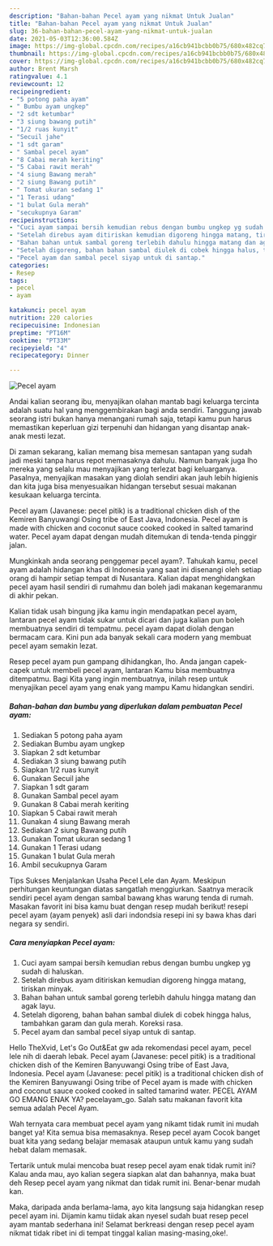 ```yaml
---
description: "Bahan-bahan Pecel ayam yang nikmat Untuk Jualan"
title: "Bahan-bahan Pecel ayam yang nikmat Untuk Jualan"
slug: 36-bahan-bahan-pecel-ayam-yang-nikmat-untuk-jualan
date: 2021-05-03T12:36:00.584Z
image: https://img-global.cpcdn.com/recipes/a16cb941bcbb0b75/680x482cq70/pecel-ayam-foto-resep-utama.jpg
thumbnail: https://img-global.cpcdn.com/recipes/a16cb941bcbb0b75/680x482cq70/pecel-ayam-foto-resep-utama.jpg
cover: https://img-global.cpcdn.com/recipes/a16cb941bcbb0b75/680x482cq70/pecel-ayam-foto-resep-utama.jpg
author: Brent Marsh
ratingvalue: 4.1
reviewcount: 12
recipeingredient:
- "5 potong paha ayam"
- " Bumbu ayam ungkep"
- "2 sdt ketumbar"
- "3 siung bawang putih"
- "1/2 ruas kunyit"
- "Secuil jahe"
- "1 sdt garam"
- " Sambal pecel ayam"
- "8 Cabai merah keriting"
- "5 Cabai rawit merah"
- "4 siung Bawang merah"
- "2 siung Bawang putih"
- " Tomat ukuran sedang 1"
- "1 Terasi udang"
- "1 bulat Gula merah"
- "secukupnya Garam"
recipeinstructions:
- "Cuci ayam sampai bersih kemudian rebus dengan bumbu ungkep yg sudah di haluskan."
- "Setelah direbus ayam ditiriskan kemudian digoreng hingga matang, tiriskan minyak."
- "Bahan bahan untuk sambal goreng terlebih dahulu hingga matang dan agak layu."
- "Setelah digoreng, bahan bahan sambal diulek di cobek hingga halus, tambahkan garam dan gula merah. Koreksi rasa."
- "Pecel ayam dan sambal pecel siyap untuk di santap."
categories:
- Resep
tags:
- pecel
- ayam

katakunci: pecel ayam 
nutrition: 220 calories
recipecuisine: Indonesian
preptime: "PT16M"
cooktime: "PT33M"
recipeyield: "4"
recipecategory: Dinner

---
```



![Pecel ayam](https://img-global.cpcdn.com/recipes/a16cb941bcbb0b75/680x482cq70/pecel-ayam-foto-resep-utama.jpg)

Andai kalian seorang ibu, menyajikan olahan mantab bagi keluarga tercinta adalah suatu hal yang menggembirakan bagi anda sendiri. Tanggung jawab seorang istri bukan hanya menangani rumah saja, tetapi kamu pun harus memastikan keperluan gizi terpenuhi dan hidangan yang disantap anak-anak mesti lezat.

Di zaman  sekarang, kalian memang bisa memesan santapan yang sudah jadi meski tanpa harus repot memasaknya dahulu. Namun banyak juga lho mereka yang selalu mau menyajikan yang terlezat bagi keluarganya. Pasalnya, menyajikan masakan yang diolah sendiri akan jauh lebih higienis dan kita juga bisa menyesuaikan hidangan tersebut sesuai makanan kesukaan keluarga tercinta. 

Pecel ayam (Javanese: pecel pitik) is a traditional chicken dish of the Kemiren Banyuwangi Osing tribe of East Java, Indonesia. Pecel ayam is made with chicken and coconut sauce cooked cooked in salted tamarind water. Pecel ayam dapat dengan mudah ditemukan di tenda-tenda pinggir jalan.

Mungkinkah anda seorang penggemar pecel ayam?. Tahukah kamu, pecel ayam adalah hidangan khas di Indonesia yang saat ini disenangi oleh setiap orang di hampir setiap tempat di Nusantara. Kalian dapat menghidangkan pecel ayam hasil sendiri di rumahmu dan boleh jadi makanan kegemaranmu di akhir pekan.

Kalian tidak usah bingung jika kamu ingin mendapatkan pecel ayam, lantaran pecel ayam tidak sukar untuk dicari dan juga kalian pun boleh membuatnya sendiri di tempatmu. pecel ayam dapat diolah dengan bermacam cara. Kini pun ada banyak sekali cara modern yang membuat pecel ayam semakin lezat.

Resep pecel ayam pun gampang dihidangkan, lho. Anda jangan capek-capek untuk membeli pecel ayam, lantaran Kamu bisa membuatnya ditempatmu. Bagi Kita yang ingin membuatnya, inilah resep untuk menyajikan pecel ayam yang enak yang mampu Kamu hidangkan sendiri.

<!--inarticleads1-->

##### Bahan-bahan dan bumbu yang diperlukan dalam pembuatan Pecel ayam:

1. Sediakan 5 potong paha ayam
1. Sediakan  Bumbu ayam ungkep
1. Siapkan 2 sdt ketumbar
1. Sediakan 3 siung bawang putih
1. Siapkan 1/2 ruas kunyit
1. Gunakan Secuil jahe
1. Siapkan 1 sdt garam
1. Gunakan  Sambal pecel ayam
1. Gunakan 8 Cabai merah keriting
1. Siapkan 5 Cabai rawit merah
1. Gunakan 4 siung Bawang merah
1. Sediakan 2 siung Bawang putih
1. Gunakan  Tomat ukuran sedang 1
1. Gunakan 1 Terasi udang
1. Gunakan 1 bulat Gula merah
1. Ambil secukupnya Garam


Tips Sukses Menjalankan Usaha Pecel Lele dan Ayam. Meskipun perhitungan keuntungan diatas sangatlah menggiurkan. Saatnya meracik sendiri pecel ayam dengan sambal bawang khas warung tenda di rumah. Masakan favorit ini bisa kamu buat dengan resep mudah berikut! resepi pecel ayam (ayam penyek) asli dari indondsia resepi ini sy bawa khas dari negara sy sendiri. 

<!--inarticleads2-->

##### Cara menyiapkan Pecel ayam:

1. Cuci ayam sampai bersih kemudian rebus dengan bumbu ungkep yg sudah di haluskan.
1. Setelah direbus ayam ditiriskan kemudian digoreng hingga matang, tiriskan minyak.
1. Bahan bahan untuk sambal goreng terlebih dahulu hingga matang dan agak layu.
1. Setelah digoreng, bahan bahan sambal diulek di cobek hingga halus, tambahkan garam dan gula merah. Koreksi rasa.
1. Pecel ayam dan sambal pecel siyap untuk di santap.


Hello TheXvid, Let&#39;s Go Out&amp;Eat gw ada rekomendasi pecel ayam, pecel lele nih di daerah lebak. Pecel ayam (Javanese: pecel pitik) is a traditional chicken dish of the Kemiren Banyuwangi Osing tribe of East Java, Indonesia. Pecel ayam (Javanese: pecel pitik) is a traditional chicken dish of the Kemiren Banyuwangi Osing tribe of Pecel ayam is made with chicken and coconut sauce cooked cooked in salted tamarind water. PECEL AYAM GO EMANG ENAK YA? pecelayam_go. Salah satu makanan favorit kita semua adalah Pecel Ayam. 

Wah ternyata cara membuat pecel ayam yang nikamt tidak rumit ini mudah banget ya! Kita semua bisa memasaknya. Resep pecel ayam Cocok banget buat kita yang sedang belajar memasak ataupun untuk kamu yang sudah hebat dalam memasak.

Tertarik untuk mulai mencoba buat resep pecel ayam enak tidak rumit ini? Kalau anda mau, ayo kalian segera siapkan alat dan bahannya, maka buat deh Resep pecel ayam yang nikmat dan tidak rumit ini. Benar-benar mudah kan. 

Maka, daripada anda berlama-lama, ayo kita langsung saja hidangkan resep pecel ayam ini. Dijamin kamu tiidak akan nyesel sudah buat resep pecel ayam mantab sederhana ini! Selamat berkreasi dengan resep pecel ayam nikmat tidak ribet ini di tempat tinggal kalian masing-masing,oke!.

